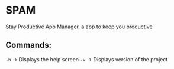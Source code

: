 # SPAM
Stay Productive App Manager, a app to keep you productive



## Commands:
`-h` -> Displays the help screen
`-v` -> Displays version of the project
